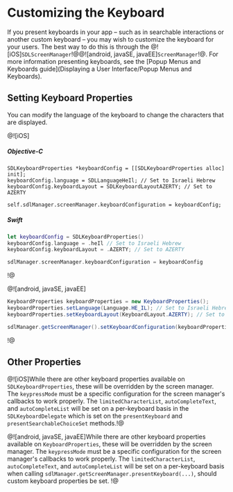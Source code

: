 # Customizing the Keyboard
If you present keyboards in your app – such as in searchable interactions or another custom keyboard – you may wish to customize the keyboard for your users. The best way to do this is through the @![iOS]`SDLScreenManager`!@@![android, javaSE, javaEE]`ScreenManager`!@. For more information presenting keyboards, see the [Popup Menus and Keyboards guide](Displaying a User Interface/Popup Menus and Keyboards).

## Setting Keyboard Properties
You can modify the language of the keyboard to change the characters that are displayed.

@![iOS]
##### Objective-C
```objc
SDLKeyboardProperties *keyboardConfig = [[SDLKeyboardProperties alloc] init];
keyboardConfig.language = SDLLanguageHeIl; // Set to Israeli Hebrew
keyboardConfig.keyboardLayout = SDLKeyboardLayoutAZERTY; // Set to AZERTY

self.sdlManager.screenManager.keyboardConfiguration = keyboardConfig;
```

##### Swift
```swift
let keyboardConfig = SDLKeyboardProperties()
keyboardConfig.language = .heIl // Set to Israeli Hebrew
keyboardConfig.keyboardLayout = .AZERTY; // Set to AZERTY

sdlManager.screenManager.keyboardConfiguration = keyboardConfig
```
!@

@![android, javaSE, javaEE]
```java
KeyboardProperties keyboardProperties = new KeyboardProperties();
keyboardProperties.setLanguage(Language.HE_IL); // Set to Israeli Hebrew
keyboardProperties.setKeyboardLayout(KeyboardLayout.AZERTY); // Set to AZERTY

sdlManager.getScreenManager().setKeyboardConfiguration(keyboardProperties);
```
!@

## Other Properties
@![iOS]While there are other keyboard properties available on `SDLKeyboardProperties`, these will be overridden by the screen manager. The `keypressMode` must be a specific configuration for the screen manager's callbacks to work properly. The `limitedCharacterList`, `autoCompleteText`, and `autoCompleteList` will be set on a per-keyboard basis in the `SDLKeyboardDelegate` which is set on the `presentKeyboard` and `presentSearchableChoiceSet` methods.!@


@![android, javaSE, javaEE]While there are other keyboard properties available on `KeyboardProperties`, these will be overridden by the screen manager. The `keypressMode` must be a specific configuration for the screen manager's callbacks to work properly. The `limitedCharacterList`, `autoCompleteText`, and `autoCompleteList` will be set on a per-keyboard basis when calling `sdlManager.getScreenManager.presentKeyboard(...)`, should custom keyboard properties be set. !@

